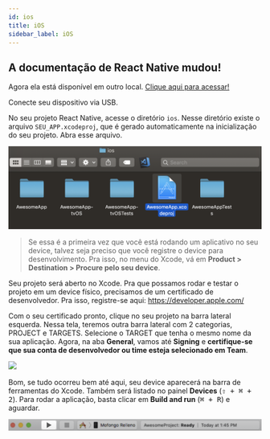 ```yaml
---
id: ios
title: iOS
sidebar_label: iOS
---
```


<!-- ![](assets/ambiente-react-native/iOS.png) -->

<div class="callout">
  <h2>
    <i class="fa fa-exclamation-triangle"></i>
    A documentação de React Native mudou!
  </h2>
  <p>
    Agora ela está disponível em outro local.
    <a href="http://react-native.rocketseat.dev/" rel="noopener noreferrer">Clique
    aqui para acessar!</a>
  </p>
</div>

Conecte seu dispositivo via USB.

No seu projeto React Native, acesse o diretório `ios`. Nesse diretório existe o arquivo `SEU_APP.xcodeproj`, que é gerado automaticamente na inicialização do seu projeto. Abra esse arquivo.

![](assets/ambiente-react-native/usb/ios/1.png)

> Se essa é a primeira vez que você está rodando um aplicativo no seu device, talvez seja preciso que você registre o device para desenvolvimento. Pra isso, no menu do Xcode, vá em **Product > Destination > Procure pelo seu device**.

Seu projeto será aberto no Xcode. Pra que possamos rodar e testar o projeto em um device físico, precisamos de um certificado de desenvolvedor. Pra isso, registre-se aqui: https://developer.apple.com/

Com o seu certificado pronto, clique no seu projeto na barra lateral esquerda. Nessa tela, teremos outra barra lateral com 2 categorias, PROJECT e TARGETS. Selecione o TARGET que tenha o mesmo nome da sua aplicação. Agora, na aba **General**, vamos até **Signing** e **certifique-se que sua conta de desenvolvedor ou time esteja selecionado em Team**.

![](https://facebook.github.io/react-native/docs/assets/RunningOnDeviceCodeSigning.png)

Bom, se tudo ocorreu bem até aqui, seu device aparecerá na barra de ferramentas do Xcode. Também será listado no painel **Devices** (<kbd>⇧ + ⌘ + 2</kbd>). Para rodar a aplicação, basta clicar em **Build and run** (<kbd>⌘ + R</kbd>) e aguardar.

![](assets/ambiente-react-native/usb/ios/3.png)
